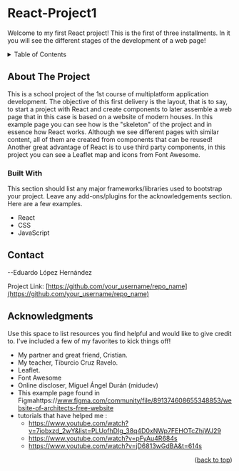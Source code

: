 # React-Project1
Welcome to my first React project! This is the first of three installments. In it you will see the different stages of the development of a web page!

<!-- TABLE OF CONTENTS -->
<details>
  <summary>Table of Contents</summary>
  <ol>
    <li>
      <a href="#about-the-project">About The Project</a>
      <ul>
        <li><a href="#built-with">Built With</a></li>
      </ul>
    </li>
    <li><a href="#contact">Contact</a></li>
    <li><a href="#acknowledgments">Acknowledgments</a></li>
  </ol>
</details>

<!-- ABOUT THE PROJECT -->
## About The Project

This is a school project of the 1st course of multiplatform application development. The objective of this first delivery is the layout, that is to say, to start a project with React and create components to later assemble a web page that in this case is based on a website of modern houses.
In this example page you can see how is the "skeleton" of the project and in essence how React works. Although we see different pages with similar content, all of them are created from components that can be reused!
Another great advantage of React is to use third party components, in this project you can see a Leaflet map and icons from Font Awesome. 

### Built With

This section should list any major frameworks/libraries used to bootstrap your project. Leave any add-ons/plugins for the acknowledgements section. Here are a few examples.
* React
* CSS
* JavaScript

<!-- CONTACT -->
## Contact

--Eduardo López Hernández

Project Link: [https://github.com/your_username/repo_name](https://github.com/your_username/repo_name)

<!-- ACKNOWLEDGMENTS -->
## Acknowledgments

Use this space to list resources you find helpful and would like to give credit to. I've included a few of my favorites to kick things off!

* My partner and great friend, Cristian.
* My teacher, Tiburcio Cruz Ravelo.
* Leaflet.
* Font Awesome
* Online discloser, Miguel Ángel Durán (midudev)
* This example page found in Figmahttps://www.figma.com/community/file/891374608655348853/website-of-architects-free-website
* tutorials that have helped me :
  - https://www.youtube.com/watch?v=7iobxzd_2wY&list=PLUofhDIg_38q4D0xNWp7FEHOTcZhjWJ29
  - https://www.youtube.com/watch?v=pFyAu4R684s
  - https://www.youtube.com/watch?v=jD6813wGdBA&t=614s


<p align="right">(<a href="#readme-top">back to top</a>)</p>
